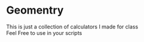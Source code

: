 # Geomentry
This is just a collection of calculators I made for class
<br>
Feel Free to use in your scripts
